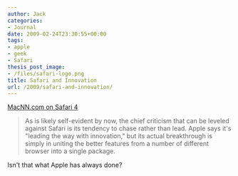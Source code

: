 ```yaml
---
author: Jack
categories:
- Journal
date: 2009-02-24T23:30:55+00:00
tags:
- apple
- geek
- Safari
thesis_post_image:
- /files/safari-logo.png
title: Safari and Innovation
url: /2009/safari-and-innovation/
---
```


[MacNN.com on Safari 4](http://www.macnn.com/reviews/safari-4-first-look-something-borrowed-3.html)

> As is likely self-evident by now, the chief criticism that can be leveled against Safari is its tendency to chase rather than lead. Apple says it's "leading the way with innovation," but its actual breakthrough is simply in uniting the better features from a number of different browser into a single package.

Isn't that what Apple has always done?